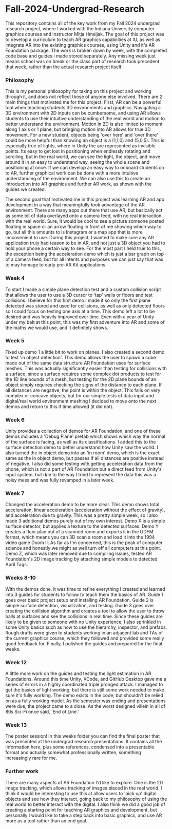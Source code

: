 # Fall-2024-Undergrad-Research

This repository contains all of the key work from my Fall 2024 undergrad research project, where I worked with the Indiana University computer graphics courses and instructor Mitja Hmeljak.
The goal of this project was to develop a curriculum to teach AR graphics capabilities at IU, as well as integrate AR into the existing graphics courses, using Unity and it's AR Foundation package. 
The work is broken down by week, with the completed code base and guides I made stored separately. Any missing week just means school was on break or the class part of research took precedent that week, rather than the actual research project itself.

### Philosophy
This is my personal philosophy for taking on this project and working through it, and does not reflect those of anyone else involved. There are 2 main things that motivated me for this project. First, AR can be a powerful tool when teaching students 3D environments and graphics. Navigating a 3D environment with 2D inputs can be cumbersome, and using AR allows students to use their intuitive understanding of the real world and motion to better understand the environment. Motion in 2D is also limited to moment along 1 axis or 1 plane, but bringing motion into AR allows for true 3D movement. For a new student, objects being 'over here' and 'over there' could be more helpful than knowing an object is a (1,1,0) and (5,0,5). This is especially true of lights, where in Unity the are represented as invisible points. Its easy to get lost in positioning when endlessly rotating and scrolling, but in the real world, we can see the light, the object, and move around it in an easy to understand way, seeing the whole scene and positioning at once. If we can develop an easy way to onboard students on to AR, further graphical work can be done with a more intuitive understanding of the environment. We can also use this to create an introduction into AR graphics and further AR work, as shown with the guides we created.

The second goal that motivated me in this project was learning AR and app development in a way that meaningfully took advantage of the AR environment. There are many apps out there that use AR, but basically act as some bit of data overlayed onto a camera feed, with no real interaction with the real world. Sure, it would be cool to see a picture someone posted floating in space or an arrow floating in front of me showing which way to go, but all this amounts to is Instagram or a map app that is more inconvenient to use. During this project, I wanted to make sure any AR application truly had reason to be in AR, and not just a 3D object you had to hold your phone a certain way to see. For the most part I held true to this, the exception being the acceleration demo which is just a bar graph on top of a camera feed, but for all intents and purposes we can just say that was to may homage to early pre-AR Kit applications.

### Week 4
To start I made a simple plane detection test and a custom collision script that allows the user to use a 3D cursor to 'tap' walls or floors and test collisions. I believe for this first demo I made it so only the first plane detected was stored and used for collisions, as well as only detected floors so I could focus on testing one axis at a time. This demo left a lot to be desired and was heavily improved over time. Even with a year of Unity under my belt at this point, this was my first adventure into AR and some of the maths we would use, and it definitely shows.

### Week 5
Fixed up demo 1 a little bit to work on planes. I also created a second demo to test 'in object detection'. This demo allows the user to spawn a cube made out of the same data structure AR Foundation uses for surface meshes. This was actually significantly easier than testing for collisions with a surface, since a surface requires some complex dot products to test for the 1D line bounds of a mesh, but testing for the 2D plane bounds of an object simply requires checking the signs of the distance to each plane. If all distances are negative, the point is within the object. This fails on very complex or concave objects, but for our simple tests of data input and digital/real world environment meshing I decided to move onto the next demos and return to this if time allowed (it did not).

### Week 6
Unity provides a collection of demos for AR Foundation, and one of these demos includes a 'Debug Plane' prefab which shows which way the normal of the surface is facing, as well as its classifications. I added this to the surface detection demo to better understand how Unity saw the world. I also turned the in object demo into an 'in room' demo, which is the exact same as the in object demo, but passes if all distances are positive instead of negative. I also did some testing with getting acceleration data from the phone, which is not a part of AR Foundation but a direct feed from Unity's input system, but due to the way I tried to represent the data this was a noisy mess and was fully revamped in a later week.

### Week 7
Changed the acceleration demo to be more clear. This demo shows total acceleration, linear acceleration (acceleration without the effect of gravity), and acceleration due to gravity. This was a pretty simple week, so I also made 3 additional demos purely out of my own interest. Demo X is a simple surface detector, but applies a texture to the detected surfaces. Demo Y creates a floor plan out of a scanned room and exports it in the UDFM format, which means you can 3D scan a room and load it into the 1994 video game Doom II. As far as I'm concerned, this is the peak of computer science and honestly we might as well turn off all computers at this point. Demo Z, which was later removed due to compiling issues, tested AR Foundation's 2D image tracking by attaching simple models to detected April Tags.

### Weeks 8-10
With the demos done, it was time to refine everything I created and learned into 3 guides for students to follow to teach them the basics of AR. Guide 1 goes over basic project setup and installing AR Foundation. Guide 2 is simple surface detection, visualization, and testing. Guide 3 goes over creating the collision algorithm and creates a tool to allow the user to throw balls at surfaces and see the collisions in real time. Since these guides are likely to be given to someone with no Unity experience, I also sprinkled in some Unity basics such as how to use the hierarchy, inspector, and prefabs. Rough drafts were given to students working in an adjacent lab and TAs of the current graphics course, which they followed and provided some really good feedback for. Finally, I polished the guides and prepared for the final weeks.

### Week 12
A little more work on the guides and testing the light estimation in AR Foundations. Around this time Unity, XCode, and GitHub Desktop gave me a series of errors in a highly coordinated triple pronged attack. I managed to get the basics of light working, but there is still some work needed to make sure it's fully working. The demo exists in the code, but shouldn't be relied on as a fully working model. As the semester was ending and presentations were due, the project came to a close. As the worst designed villein in all of 80s Sci-Fi once said, 'End of Line.'

### Week 13
The poster session! In this weeks folder you can find the final poster that was presented at the undergrad research presentations. It contains all the information here, plus some references, condensed into a presentable format and actually somewhat professionally written, something increasingly rare for me. 

### Further work
There are many aspects of AR Foundation I'd like to explore. One is the 2D image tracking, which allows tracking of images placed in the real world. I think it would be interesting to use this at allow users to 'pick up' digital objects and see how they interact, going back to my philosophy of using the real world to better interact with the digital. I also think we did a good job of creating a starting point for teaching AR graphics and development, but personally I would like to take a step back into basic graphics, and use AR more as a tool rather than an end goal. 
